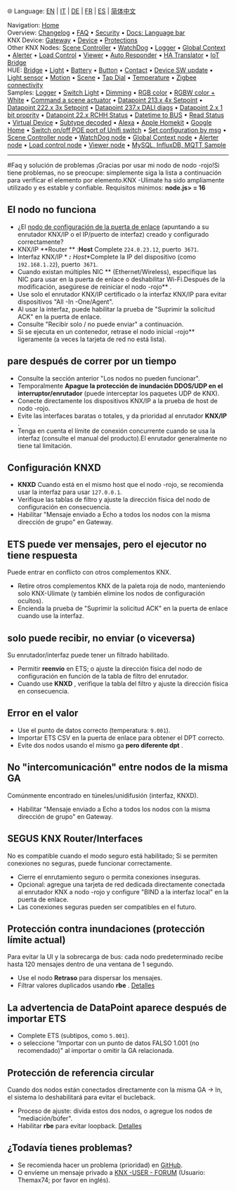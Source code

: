 🌐 Language: [EN](/node-red-contrib-knx-ultimate/wiki/FAQ-Troubleshoot) | [IT](/node-red-contrib-knx-ultimate/wiki/it-FAQ-Troubleshoot) | [DE](/node-red-contrib-knx-ultimate/wiki/de-FAQ-Troubleshoot) | [FR](/node-red-contrib-knx-ultimate/wiki/fr-FAQ-Troubleshoot) | [ES](/node-red-contrib-knx-ultimate/wiki/es-FAQ-Troubleshoot) | [简体中文](/node-red-contrib-knx-ultimate/wiki/zh-CN-FAQ-Troubleshoot)
<!-- NAV START -->
Navigation: [Home](https://supergiovane.github.io/node-red-contrib-knx-ultimate/wiki/Home)  
Overview: [Changelog](https://github.com/Supergiovane/node-red-contrib-knx-ultimate/blob/master/CHANGELOG.md) • [FAQ](https://supergiovane.github.io/node-red-contrib-knx-ultimate/wiki/FAQ-Troubleshoot) • [Security](https://supergiovane.github.io/node-red-contrib-knx-ultimate/wiki/SECURITY) • [Docs: Language bar](https://supergiovane.github.io/node-red-contrib-knx-ultimate/wiki/Docs-Language-Bar)  
KNX Device: [Gateway](https://supergiovane.github.io/node-red-contrib-knx-ultimate/wiki/Gateway-configuration) • [Device](https://supergiovane.github.io/node-red-contrib-knx-ultimate/wiki/Device) • [Protections](https://supergiovane.github.io/node-red-contrib-knx-ultimate/wiki/Protections)  
Other KNX Nodes: [Scene Controller](https://supergiovane.github.io/node-red-contrib-knx-ultimate/wiki/SceneController-Configuration) • [WatchDog](https://supergiovane.github.io/node-red-contrib-knx-ultimate/wiki/WatchDog-Configuration) • [Logger](https://supergiovane.github.io/node-red-contrib-knx-ultimate/wiki/Logger-Configuration) • [Global Context](https://supergiovane.github.io/node-red-contrib-knx-ultimate/wiki/GlobalVariable) • [Alerter](https://supergiovane.github.io/node-red-contrib-knx-ultimate/wiki/Alerter-Configuration) • [Load Control](https://supergiovane.github.io/node-red-contrib-knx-ultimate/wiki/LoadControl-Configuration) • [Viewer](https://supergiovane.github.io/node-red-contrib-knx-ultimate/wiki/knxUltimateViewer) • [Auto Responder](https://supergiovane.github.io/node-red-contrib-knx-ultimate/wiki/KNXAutoResponder) • [HA Translator](https://supergiovane.github.io/node-red-contrib-knx-ultimate/wiki/HATranslator) • [IoT Bridge](https://supergiovane.github.io/node-red-contrib-knx-ultimate/wiki/IoT-Bridge-Configuration)  
HUE: [Bridge](https://supergiovane.github.io/node-red-contrib-knx-ultimate/wiki/HUE+Bridge+configuration) • [Light](https://supergiovane.github.io/node-red-contrib-knx-ultimate/wiki/HUE+Light) • [Battery](https://supergiovane.github.io/node-red-contrib-knx-ultimate/wiki/HUE+Battery) • [Button](https://supergiovane.github.io/node-red-contrib-knx-ultimate/wiki/HUE+Button) • [Contact](https://supergiovane.github.io/node-red-contrib-knx-ultimate/wiki/HUE+Contact+sensor) • [Device SW update](https://supergiovane.github.io/node-red-contrib-knx-ultimate/wiki/HUE+Device+software+update) • [Light sensor](https://supergiovane.github.io/node-red-contrib-knx-ultimate/wiki/HUE+Light+sensor) • [Motion](https://supergiovane.github.io/node-red-contrib-knx-ultimate/wiki/HUE+Motion) • [Scene](https://supergiovane.github.io/node-red-contrib-knx-ultimate/wiki/HUE+Scene) • [Tap Dial](https://supergiovane.github.io/node-red-contrib-knx-ultimate/wiki/HUE+Tapdial) • [Temperature](https://supergiovane.github.io/node-red-contrib-knx-ultimate/wiki/HUE+Temperature+sensor) • [Zigbee connectivity](https://supergiovane.github.io/node-red-contrib-knx-ultimate/wiki/HUE+Zigbee+connectivity)  
Samples: [Logger](https://supergiovane.github.io/node-red-contrib-knx-ultimate/wiki/Logger-Sample) • [Switch Light](https://supergiovane.github.io/node-red-contrib-knx-ultimate/wiki/-Sample---Switch-light) • [Dimming](https://supergiovane.github.io/node-red-contrib-knx-ultimate/wiki/-Sample---Dimming) • [RGB color](https://supergiovane.github.io/node-red-contrib-knx-ultimate/wiki/-Sample---RGB-Color) • [RGBW color + White](https://supergiovane.github.io/node-red-contrib-knx-ultimate/wiki/-Sample---RGBW-Color-plus-White) • [Command a scene actuator](https://supergiovane.github.io/node-red-contrib-knx-ultimate/wiki/-Sample---Control-a-scene-actuator) • [Datapoint 213.x 4x Setpoint](https://supergiovane.github.io/node-red-contrib-knx-ultimate/wiki/-Sample---DPT213) • [Datapoint 222.x 3x Setpoint](https://supergiovane.github.io/node-red-contrib-knx-ultimate/wiki/-Sample---DPT222) • [Datapoint 237.x DALI diags](https://supergiovane.github.io/node-red-contrib-knx-ultimate/wiki/-Sample---DPT237) • [Datapoint 2.x 1 bit proprity](https://supergiovane.github.io/node-red-contrib-knx-ultimate/wiki/-Sample---DPT2) • [Datapoint 22.x RCHH Status](https://supergiovane.github.io/node-red-contrib-knx-ultimate/wiki/-Sample---DPT22) • [Datetime to BUS](https://supergiovane.github.io/node-red-contrib-knx-ultimate/wiki/-Sample---DateTime-to-BUS) • [Read Status](https://supergiovane.github.io/node-red-contrib-knx-ultimate/wiki/-Sample---Read-value-from-Device) • [Virtual Device](https://supergiovane.github.io/node-red-contrib-knx-ultimate/wiki/-Sample---Virtual-Device) • [Subtype decoded](https://supergiovane.github.io/node-red-contrib-knx-ultimate/wiki/-Sample---Subtype) • [Alexa](https://supergiovane.github.io/node-red-contrib-knx-ultimate/wiki/-Sample---Alexa) • [Apple Homekit](https://supergiovane.github.io/node-red-contrib-knx-ultimate/wiki/-Sample---Apple-Homekit) • [Google Home](https://supergiovane.github.io/node-red-contrib-knx-ultimate/wiki/-Sample---Google-Assistant) • [Switch on/off POE port of Unifi switch](https://supergiovane.github.io/node-red-contrib-knx-ultimate/wiki/-Sample---UnifiPOE) • [Set configuration by msg](https://supergiovane.github.io/node-red-contrib-knx-ultimate/wiki/-Sample-setConfig) • [Scene Controller node](https://supergiovane.github.io/node-red-contrib-knx-ultimate/wiki/Sample-Scene-Node) • [WatchDog node](https://supergiovane.github.io/node-red-contrib-knx-ultimate/wiki/-Sample---WatchDog) • [Global Context node](https://supergiovane.github.io/node-red-contrib-knx-ultimate/wiki/SampleGlobalContextNode) • [Alerter node](https://supergiovane.github.io/node-red-contrib-knx-ultimate/wiki/SampleAlerter) • [Load control node](https://supergiovane.github.io/node-red-contrib-knx-ultimate/wiki/SampleLoadControl) • [Viewer node](https://supergiovane.github.io/node-red-contrib-knx-ultimate/wiki/knxUltimateViewer) • [MySQL, InfluxDB, MQTT Sample](https://supergiovane.github.io/node-red-contrib-knx-ultimate/wiki/Sample-KNX2MQTT-KNX2MySQL-KNX2InfluxDB)
<!-- NAV END -->
---
#Faq y solución de problemas
¡Gracias por usar mi nodo de nodo -rojo!Si tiene problemas, no se preocupe: simplemente siga la lista a continuación para verificar el elemento por elemento.KNX -Ulimate ha sido ampliamente utilizado y es estable y confiable.
Requisitos mínimos: **node.js> = 16**
## El nodo no funciona
- ¿El [nodo de configuración de la puerta de enlace](/node-red-contrib-knx-ultimate/wiki/Gateway-configuration) (apuntando a su enrutador KNX/IP o el IP/puerto de interfaz) creado y configurado correctamente?
- KNX/IP **Router ** :**Host** Complete `224.0.23.12`, puerto` 3671`.
- Interfaz KNX/IP * ***:** Host**Complete la IP del dispositivo (como `192.168.1.22`), puerto` 3671`.
- Cuando existan múltiples NIC ** (Ethernet/Wireless), especifique las NIC para usar en la puerta de enlace o deshabilitar Wi-Fi.Después de la modificación, asegúrese de reiniciar el nodo -rojo** .
- Use solo el enrutador KNX/IP certificado o la interfaz KNX/IP para evitar dispositivos "All -In -One/Agent".
- Al usar la interfaz, puede habilitar la prueba de "Suprimir la solicitud ACK" en la puerta de enlace.
- Consulte "Recibir solo / no puede enviar" a continuación.
- Si se ejecuta en un contenedor, retrase el nodo inicial -rojo** ligeramente (a veces la tarjeta de red no está lista).
## pare después de correr por un tiempo
- Consulte la sección anterior "Los nodos no pueden funcionar".
- Temporalmente **Apague la protección de inundación DDOS/UDP en el interruptor/enrutador** (puede interceptar los paquetes UDP de KNX).
- Conecte directamente los dispositivos KNX/IP a la prueba de host de nodo -rojo.
- Evite las interfaces baratas o totales, y da prioridad al enrutador **KNX/IP** .
- Tenga en cuenta el límite de conexión concurrente cuando se usa la interfaz (consulte el manual del producto).El enrutador generalmente no tiene tal limitación.
## Configuración KNXD
- **KNXD** Cuando está en el mismo host que el nodo -rojo, se recomienda usar la interfaz para usar `127.0.0.1`.
- Verifique las tablas de filtro y ajuste la dirección física del nodo de configuración en consecuencia.
- Habilitar "Mensaje enviado a Echo a todos los nodos con la misma dirección de grupo" en Gateway.
## ETS puede ver mensajes, pero el ejecutor no tiene respuesta
Puede entrar en conflicto con otros complementos KNX.
- Retire otros complementos KNX de la paleta roja de nodo, manteniendo solo KNX-Ulimate (y también elimine los nodos de configuración ocultos).
- Encienda la prueba de "Suprimir la solicitud ACK" en la puerta de enlace cuando use la interfaz.
## solo puede recibir, no enviar (o viceversa)
Su enrutador/interfaz puede tener un filtrado habilitado.
- Permitir **reenvío** en ETS; o ajuste la dirección física del nodo de configuración en función de la tabla de filtro del enrutador.
- Cuando use **KNXD** , verifique la tabla del filtro y ajuste la dirección física en consecuencia.
## Error en el valor
- Use el punto de datos correcto (temperatura: `9.001`).
- Importar ETS CSV en la puerta de enlace para obtener el DPT correcto.
- Evite dos nodos usando el mismo ga **pero diferente dpt** .
## No "intercomunicación" entre nodos de la misma GA
Comúnmente encontrado en túneles/unidifusión (interfaz, KNXD).
- Habilitar "Mensaje enviado a Echo a todos los nodos con la misma dirección de grupo" en Gateway.
## SEGUS KNX Router/Interfaces
No es compatible cuando el modo seguro está habilitado; Si se permiten conexiones no seguras, puede funcionar correctamente.
- Cierre el enrutamiento seguro o permita conexiones inseguras.
- Opcional: agregue una tarjeta de red dedicada directamente conectada al enrutador KNX a nodo -rojo y configure "BIND a la interfaz local" en la puerta de enlace.
- Las conexiones seguras pueden ser compatibles en el futuro.
## Protección contra inundaciones (protección límite actual)
Para evitar la UI y la sobrecarga de bus: cada nodo predeterminado recibe hasta 120 mensajes dentro de una ventana de 1 segundo.
- Use el nodo **Retraso** para dispersar los mensajes.
- Filtrar valores duplicados usando **rbe** .
[Detalles](/node-red-contrib-knx-ultimate/wiki/Protections)
## La advertencia de DataPoint aparece después de importar ETS
- Complete ETS (subtipos, como `5.001`).
- o seleccione "Importar con un punto de datos FALSO 1.001 (no recomendado)" al importar o omitir la GA relacionada.
## Protección de referencia circular
Cuando dos nodos están conectados directamente con la misma GA → In, el sistema lo deshabilitará para evitar el bucleback.
- Proceso de ajuste: divida estos dos nodos, o agregue los nodos de "mediación/búfer".
- Habilitar **rbe** para evitar loopback.
[Detalles](/node-red-contrib-knx-ultimate/wiki/Protections)
## ¿Todavía tienes problemas?
- Se recomienda hacer un problema (prioridad) en [GitHub](https://github.com/Supergiovane/node-red-contrib-knx-ultimate/issues).
- O envíeme un mensaje privado a [KNX -USER - FORUM](https://knx-user-forum.de) (Usuario: Themax74; por favor en inglés).